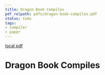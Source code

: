 ```yaml
---
title: Dragon Book Compiles
pdf_relpath: pdfs/dragon-book-compiles.pdf
status: todo
tags:
- compiler
- paper
---
```


[local pdf](../../../pdfs/dragon-book-compiles.pdf)

# Dragon Book Compiles
